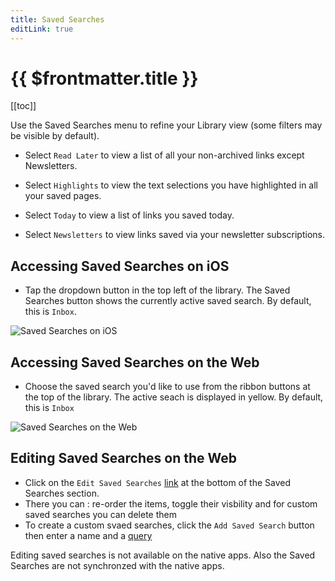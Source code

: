 ```yaml
---
title: Saved Searches
editLink: true
---
```


# {{ $frontmatter.title }}

[[toc]]

Use the Saved Searches menu to refine your Library view (some filters may be visible by default).

- Select `Read Later` to view a list of all your non-archived links except Newsletters.

- Select `Highlights` to view the text selections you have highlighted in all your saved pages.

- Select `Today` to view a list of links you saved today.

- Select `Newsletters` to view links saved via your newsletter subscriptions.

## Accessing Saved Searches on iOS

- Tap the dropdown button in the top left of the library. The Saved Searches button shows the currently active saved search. By default, this is `Inbox`.

![Saved Searches on iOS](./images/ios-saved-searches.jpeg)

## Accessing Saved Searches on the Web

- Choose the saved search you'd like to use from the ribbon buttons at the top of the library. The active seach is displayed in yellow. By default, this is `Inbox`

![Saved Searches on the Web](./images/web-saved-searches.png)


## Editing Saved Searches on the Web

- Click on the `Edit Saved Searches` [link](https://omnivore.app/settings/saved-searches) at the bottom of the Saved Searches section. 
- There you can : re-order the items, toggle their visbility and for custom saved searches you can delete them
- To create a custom svaed searches, click the  `Add Saved Search` button then enter a name and a [query](search.html)

Editing saved searches is not available on the native apps. Also the Saved Searches are not synchronzed with the native apps.
